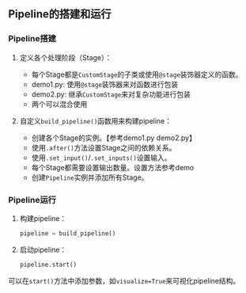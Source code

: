 
## Pipeline的搭建和运行


### Pipeline搭建


1. 定义各个处理阶段（Stage）：

    - 每个Stage都是`CustomStage`的子类或使用`@stage`装饰器定义的函数。
    - demo1.py: 使用`@stage`装饰器来对函数进行包装
    - demo2.py: 继承`CustomStage`来对复杂功能进行包装
    - 两个可以混合使用

2. 自定义`build_pipeline()`函数用来构建pipeline：

    - 创建各个Stage的实例。【参考demo1.py demo2.py】
    - 使用`.after()`方法设置Stage之间的依赖关系。
    - 使用`.set_input()`/`.set_inputs()`设置输入。
    - 每个Stage都需要设置输出数量。设置方法参考demo
    - 创建`Pipeline`实例并添加所有Stage。


### Pipeline运行

1. 构建pipeline：
   ```python
   pipeline = build_pipeline()
   ```

2. 启动pipeline：
   ```python
   pipeline.start()
   ```

可以在`start()`方法中添加参数，如`visualize=True`来可视化pipeline结构。